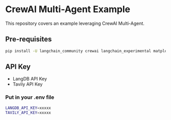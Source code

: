# CrewAI Multi-Agent Example

This repository covers an example leveraging CrewAI Multi-Agent.

## Pre-requisites

```bash 
pip install -U langchain_community crewai langchain_experimental matplotlib pandas
```

## API Key

- LangDB API Key
- Tavily API Key

### Put in your .env file
```bash
LANGDB_API_KEY=xxxxx
TAVILY_API_KEY=xxxxx
```